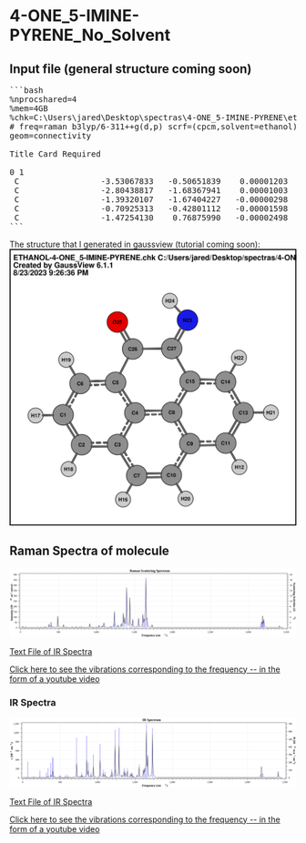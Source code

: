 # 4-ONE_5-IMINE-PYRENE_No_Solvent

## Input file (general structure coming soon)

<pre>
```bash
%nprocshared=4
%mem=4GB
%chk=C:\Users\jared\Desktop\spectras\4-ONE_5-IMINE-PYRENE\ethanol_solvent\ETHANOL-4-ONE_5-IMINE-PYRENE.chk
# freq=raman b3lyp/6-311++g(d,p) scrf=(cpcm,solvent=ethanol)
geom=connectivity

Title Card Required

0 1
 C                 -3.53067833   -0.50651839    0.00001203
 C                 -2.80438817   -1.68367941    0.00001003
 C                 -1.39320107   -1.67404227   -0.00000298
 C                 -0.70925313   -0.42801112   -0.00001598
 C                 -1.47254130    0.76875990   -0.00002498
```
</pre>

The structure that I generated in gaussview (tutorial coming soon):
![SVG Image](4-ONE_5-IMINE-PYRENE.svg)

## Raman Spectra of molecule

![RAMAN Spectra](4-ONE_5-IMINE-PYRENE_EtOH_RAMAN.svg)  

[Text File of IR Spectra](./4-ONE_5-IMINE-PYRENE_EtOH_RAMAN.txt)  

[Click here to see the vibrations corresponding to the frequency -- in the form of a youtube video](https://youtu.be/pZKMKJb7j4g)  

### IR Spectra
![IR Spectra](4-ONE_5-IMINE-PYRENE_EtOH_IR.svg)  

[Text File of IR Spectra](./4-ONE_5-IMINE-PYRENE_EtOH_IR.txt)  

[Click here to see the vibrations corresponding to the frequency -- in the form of a youtube video](https://youtu.be/pZKMKJb7j4g)
